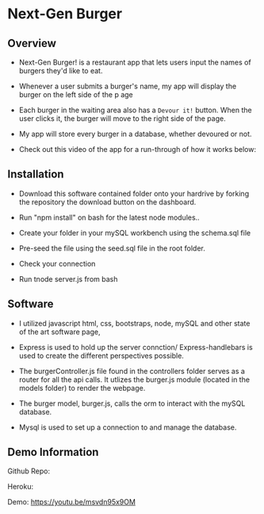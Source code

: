# Next-Gen Burger

## Overview

* Next-Gen Burger! is a restaurant app that lets users input the names of burgers they'd like to eat.

* Whenever a user submits a burger's name, my app will display the burger on the left side of the p age 

* Each burger in the waiting area also has a `Devour it!` button. When the user clicks it, the burger will move to the right side of the page.

* My app will store every burger in a database, whether devoured or not.

* Check out this video of the app for a run-through of how it works below:


## Installation

* Download this software contained folder onto your hardrive by forking the repository the download button on the dashboard.

* Run "npm install" on bash for the latest node modules..

* Create your folder in your mySQL workbench using the schema.sql file

* Pre-seed the file using the seed.sql file in the root folder.

* Check your connection

* Run tnode server.js from bash

## Software

* I utilized javascript html, css, bootstraps, node, mySQL and other state of the art software page,

* Express is used to hold up the server connction/ Express-handlebars is used to create the different perspectives possible.

* The burgerController.js file found in the controllers folder serves as a router for all the api calls. It utlizes the burger.js module (located in the models folder) to render the webpage.

* The burger model, burger.js, calls the orm to interact with the mySQL database.

* Mysql is used to set up a connection to and manage the database.


## Demo Information

Github Repo: 

Heroku:

Demo:  https://youtu.be/msvdn95x9OM



